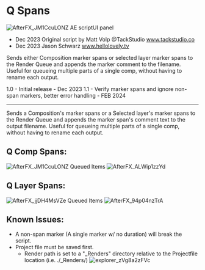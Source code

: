 # Q Spans

![AfterFX_JM1CcuLONZ](https://github.com/h3llolovely/Q_Spans/assets/101287022/8865453c-d654-43bd-85f6-03c5879fea09)
AE scriptUI panel
- Dec 2023 Original script by Matt Volp @TackStudio www.tackstudio.co
- Dec 2023 Jason Schwarz www.hellolovely.tv

Sends either Composition marker spans or selected layer marker spans to the Render Queue and appends the marker comment to the filename.
Useful for queueing multiple parts of a single comp, without having to rename each output.

1.0 - Initial release - Dec 2023
1.1 - Verify marker spans and ignore non-span markers, better error handling - FEB 2024

----------
Sends a Composition's marker spans or a Selected layer's marker spans to the Render Queue and appends the marker span's comment text to the output filename.
Useful for queueing multiple parts of a single comp, without having to rename each output.

Q Comp Spans:
---------------
![AfterFX_JM1CcuLONZ](https://github.com/h3llolovely/Q_Spans/assets/101287022/8e689506-e5f6-46d9-affb-f6465aa9bec7)
Queued Items
![AfterFX_ALWip1zzYd](https://github.com/h3llolovely/Q_Spans/assets/101287022/84f30f42-bd8f-4a5b-991f-489ee57cccf7)

Q Layer Spans:
---------------
![AfterFX_jjDH4MsVZe](https://github.com/h3llolovely/Q_Spans/assets/101287022/08a15a47-2d2a-4880-9a53-0b5b4db3c72d)
Queued Items
![AfterFX_94p04nzTrA](https://github.com/h3llolovely/Q_Spans/assets/101287022/3bc717a5-8057-4a3e-b4b5-868d97a5a592)

Known Issues:
---------------
- A non-span marker (A single marker w/ no duration) will break the script.
- Project file must be saved first.
  - Render path is set to a "_Renders" directory relative to the Projectfile location (i.e. ./_Renders/)
![explorer_zVg8a2zFVc](https://github.com/h3llolovely/Q_Spans/assets/101287022/8f49b2b2-c3f6-49f3-ace6-c36ef3a46882)
